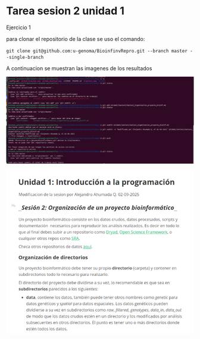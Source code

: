 # Tarea sesion 2 unidad 1

Ejercicio 1

para clonar el repositorio de la clase se uso el comando:

`git clone git@github.com:u-genoma/BioinfinvRepro.git --branch master --single-branch`

A continuacion se muestran las imagenes de los resultados

![](git%20de%20la%20modificacion%20de%20la%20sesion%202%20Unidad%201.png)

![](Modificacion%20de%20la%20sesion%202%20Unidad%201.png)
